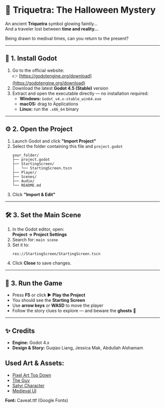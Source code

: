 # 👻 Triquetra: The Halloween Mystery

An ancient **Triquetra** symbol glowing faintly…  
And a traveler lost between **time and reality...**

Being drawn to medival times, can you return to the present?

---

## 🧩 1. Install Godot

1. Go to the official website:  
   👉 [https://godotengine.org/download](https://godotengine.org/download)
2. Download the latest **Godot 4.5 (Stable)** version  
3. Extract and open the executable directly — no installation required:
   - **Windows:** `Godot_v4.x-stable_win64.exe`
   - **macOS:** drag to Applications
   - **Linux:** run the `.x86_64` binary

---

## ⚙️ 2. Open the Project

1. Launch Godot and click **"Import Project"**
2. Select the folder containing this file and `project.godot`
   ```
   your_folder/
   ├── project.godot
   ├── StartingScreen/
   │   └── StartingScreen.tscn
   ├── Player/
   ├── Scenes/
   ├── Audio/
   └── README.md
   ```
3. Click **"Import & Edit"**

---

## 🛠️ 3. Set the Main Scene

1. In the Godot editor, open:  
   **Project → Project Settings**
2. Search for: `main scene`
3. Set it to:
   ```
   res://StartingScreen/StartingScreen.tscn
   ```
4. Click **Close** to save changes.

---

## 🚀 3. Run the Game

- Press **F5** or click ▶️ **Play the Project**
- You should see the **Starting Screen**
- Use **arrow keys** or **WASD** to move the player
- Follow the story clues to explore — and beware the **ghosts** 👻

---

## ✨ Credits

- **Engine:** Godot 4.x  
- **Design & Story:** Guqiao Liang, Jessica Mak, Abdullah Alshamam
## Used Art & Assets:
- [Pixel Art Top Down](https://cainos.itch.io/pixel-art-top-down-basic)  
- [The Guy](https://escape-pixel.itch.io/animated-character-template-asset-pack-2d-pixel-art)  
- [Satyr Character](https://lucky-loops.itch.io/character-satyr)  
- [Medieval UI](https://toffeecraft.itch.io/ui-user-interface-pack-medieval)

**Font:** Caveat.ttf (Google Fonts)  

